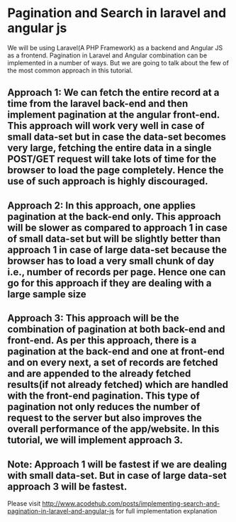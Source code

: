 # Pagination and Search in laravel and angular js

We will be using Laravel(A PHP Framework) as a backend and Angular JS as a frontend. Pagination in Laravel and Angular combination can be implemented in a number of ways. But we are going to talk about the few of the most common approach in this tutorial.

## Approach 1: We can fetch the entire record at a time from the laravel back-end and then implement pagination at the angular front-end. This approach will work very well in case of small data-set but in case the data-set becomes very large, fetching the entire data in a single POST/GET request will take lots of time for the browser to load the page completely. Hence the use of such approach is highly discouraged.

## Approach 2: In this approach, one applies pagination at the back-end only. This approach will be slower as compared to approach 1 in case of small data-set but will be slightly better than approach 1 in case of large data-set because the browser has to load a very small chunk of day i.e., number of records per page. Hence one can go for this approach if they are dealing with a large sample size

## Approach 3: This approach will be the combination of pagination at both back-end and front-end. As per this approach, there is a pagination at the back-end and one at front-end and on every next, a set of records are fetched and are appended to the already fetched results(if not already fetched) which are handled with the front-end pagination. This type of pagination not only reduces the number of request to the server but also improves the overall performance of the app/website. In this tutorial, we will implement approach 3.

## Note: Approach 1 will be fastest if we are dealing with small data-set. But in case of large data-set approach 3 will be fastest.

Please visit http://www.acodehub.com/posts/implementing-search-and-pagination-in-laravel-and-angular-js for full implementation explanation
